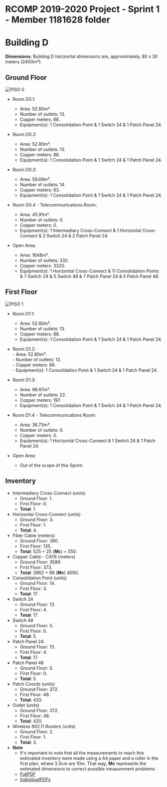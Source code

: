 ﻿RCOMP 2019-2020 Project - Sprint 1 - Member 1181628 folder        
===========================================   
# Building D  
  
**Dimensions:** Building D horizontal dimensions are, approximately, 80 x 30 meters (2400m²).    
  
## Ground Floor  
  
![PISO 0](https://i.ibb.co/LN6zb0V/PISO-0.png)  
  
- Room D0.1:  
    - Area: 52.80m².  
    - Number of outlets: 13.  
    - Copper meters: 88.  
    - Equipment(s): 1 Consolidation Point & 1 Switch 24 & 1 Patch Panel 24.
  
- Room D0.2:  
    - Area: 52.80m².  
    - Number of outlets: 13.  
    - Copper meters: 88.  
    - Equipment(s): 1 Consolidation Point & 1 Switch 24 & 1 Patch Panel 24.
  
- Room D0.3:  
    - Area: 59.69m².  
    - Number of outlets: 14.  
    - Copper meters: 93.  
    - Equipment(s): 1 Consolidation Point & 1 Switch 24 & 1 Patch Panel 24.
      
- Room D0.4 - Telecommunications Room:  
    - Area: 45.91m².  
    - Number of outlets: 0.  
    - Copper meters: 0.  
    - Equipment(s): 1 Intermediary Cross-Connect & 1 Horizontal Cross-Connect & 2 Switch 24 & 2 Patch Panel 24.
        
- Open Area:  
    - Area: 1648m².  
    - Number of outlets: 332.  
    - Copper meters: 3320.  
    - Equipment(s): 1 Horizontal Cross-Connect & 11 Consolidation Points & 7 Switch 24 & 5 Switch 48 &  7 Patch Panel 24 & 5 Patch Panel 48.
  
## First Floor  
  
![PISO 1](https://i.ibb.co/F5vpQbw/PISO-1.png)  
  
- Room D1.1:  
    - Area: 52.80m².  
    - Number of outlets: 13.  
    - Copper meters: 88.  
    - Equipment(s): 1 Consolidation Point & 1 Switch 24 & 1 Patch Panel 24.
      
- Room D1.2:  
       - Area: 52.80m².  
       - Number of outlets: 13.  
       - Copper meters: 88.  
       - Equipment(s): 1 Consolidation Point & 1 Switch 24 & 1 Patch Panel 24.
         
- Room D1.3:  
    - Area: 98.67m².  
    - Number of outlets: 22.  
    - Copper meters: 197.  
    - Equipment(s): 1 Consolidation Point & 1 Switch 24 & 1 Patch Panel 24.
  
- Room D1.4 - Telecommunications Room:  
    - Area: 36.73m².  
    - Number of outlets: 0.  
    - Copper meters: 0.  
    - Equipment(s): 1 Horizontal Cross-Connect & 1 Switch 24 & 1 Patch Panel 24.
  
- Open Area:  
    - Out of the scope of this Sprint.  
  
## Inventory  
  
- Intermediary Cross-Connect (units)  
    - Ground Floor: 1.  
    - First Floor: 0.  
    - **Total**: 1.  
- Horizontal Cross-Connect (units)  
    - Ground Floor: 3.  
    - First Floor: 1.  
    - **Total**: 4.  
- Fiber Cable (meters)  
    - Ground Floor: 390.  
    - First Floor: 135.  
    - **Total**: 525 + 25 (**Mc**) = 550.  
- Copper Cable - CAT6 (meters)  
    - Ground Floor: 3589.‬  
    - First Floor: 373.  
    - **Total**: ‭3962 + 88 (**Mc**) 4050.‬  
- Consolidation Point (units)  
    - Ground Floor: 14.  
    - First Floor: 3.  
    - **Total**: 17.  
- Switch 24
	- Ground Floor: 13.
	- First Floor: 4.
	- **Total**: 17.
- Switch 48
	- Ground Floor: 5.
	- First Floor: 0.
	- **Total**: 5.
- Patch Panel 24
	- Ground Floor: 13.
	- First Floor: 4.
	- **Total**: 17.
- Patch Panel 48
	- Ground Floor: 5.
	- First Floor: 0.
	- **Total**: 5.
- Patch Coords (units)
	- Ground Floor: 372.
	- First Floor: 48.
	- **Total**: 420.
- Outlet (units)  
    - Ground Floor: 372.  
    - First Floor: 48.  
    - **Total**: 420.  
- Wireless 802.11 Routers (units)  
    - Ground Floor: 2.  
    - First Floor: 1.  
    - **Total**: 3.  
- **Note**  
    - It's important to note that all the measurements to reach this estimated inventory were made using a A4 paper and a ruller in the first plan, where 3.3cm are 10m. That way, **Mc** represents the estimated dimensions to correct possible measurement  problems.
    - [FullPDF](CombinedPDF.pdf)
    - [IndividualPDFs](IndividualPDFs.zip)